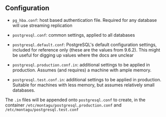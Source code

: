## Configuration

- `pg_hba.conf`: host based authentication file.  Required for any database will 
   use streaming replication

- `postgresql.conf`: common settings, applied to all databases
- `postgresql.default.conf`: PostgreSQL's default configuration settings,
  included for reference only (these are the values from 9.6.2).  This might be
  useful for digging up values where the docs are unclear

- `postgresql.production.conf.in`: additional settings to be applied in
  production.  Assumes (and requires) a machine with ample memory.
- `postgresql.test.conf.in`: additional settings to be applied in production.
  Suitable for machines with less memory, but assumes relatively small
  databases.

The `.in` files will be appended onto `postgresql.conf` to create, in the container `/etc/montagu/postgresql.production.conf` and `/etc/montagu/postgresql.test.conf`
